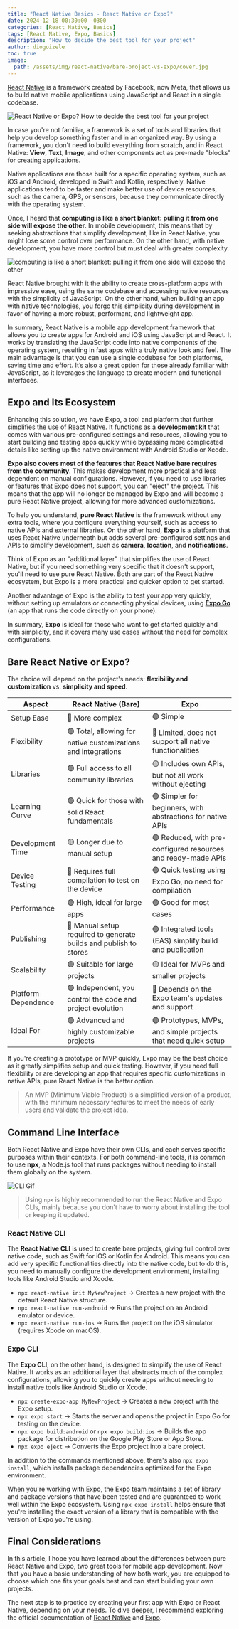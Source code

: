 ```yaml
---
title: "React Native Basics - React Native or Expo?"
date: 2024-12-18 00:30:00 -0300
categories: [React Native, Basics]
tags: [React Native, Expo, Basics]
description: "How to decide the best tool for your project"
author: diogoizele
toc: true
image:
  path: /assets/img/react-native/bare-project-vs-expo/cover.jpg
---
```


[React Native](https://github.com/facebook/react-native) is a framework created by Facebook, now Meta, that allows us to build native mobile applications using JavaScript and React in a single codebase.

![React Native or Expo? How to decide the best tool for your project](/assets//img/react-native/bare-project-vs-expo/code-base.png)

In case you're not familiar, a framework is a set of tools and libraries that help you develop something faster and in an organized way. By using a framework, you don't need to build everything from scratch, and in React Native: **View**, **Text**, **Image**, and other components act as pre-made "blocks" for creating applications.

Native applications are those built for a specific operating system, such as iOS and Android, developed in Swift and Kotlin, respectively. Native applications tend to be faster and make better use of device resources, such as the camera, GPS, or sensors, because they communicate directly with the operating system.

Once, I heard that **computing is like a short blanket: pulling it from one side will expose the other**. In mobile development, this means that by seeking abstractions that simplify development, like in React Native, you might lose some control over performance. On the other hand, with native development, you have more control but must deal with greater complexity.

![computing is like a short blanket: pulling it from one side will expose the other](/assets//img/react-native/bare-project-vs-expo/choice.gif)

React Native brought with it the ability to create cross-platform apps with impressive ease, using the same codebase and accessing native resources with the simplicity of JavaScript. On the other hand, when building an app with native technologies, you forgo this simplicity during development in favor of having a more robust, performant, and lightweight app.

In summary, React Native is a mobile app development framework that allows you to create apps for Android and iOS using JavaScript and React. It works by translating the JavaScript code into native components of the operating system, resulting in fast apps with a truly native look and feel. The main advantage is that you can use a single codebase for both platforms, saving time and effort. It’s also a great option for those already familiar with JavaScript, as it leverages the language to create modern and functional interfaces.

## Expo and Its Ecosystem

Enhancing this solution, we have Expo, a tool and platform that further simplifies the use of React Native. It functions as a **development kit** that comes with various pre-configured settings and resources, allowing you to start building and testing apps quickly while bypassing more complicated details like setting up the native environment with Android Studio or Xcode.

**Expo also covers most of the features that React Native bare requires from the community**. This makes development more practical and less dependent on manual configurations. However, if you need to use libraries or features that Expo does not support, you can "eject" the project. This means that the app will no longer be managed by Expo and will become a pure React Native project, allowing for more advanced customizations.

To help you understand, **pure React Native** is the framework without any extra tools, where you configure everything yourself, such as access to native APIs and external libraries. On the other hand, **Expo** is a platform that uses React Native underneath but adds several pre-configured settings and APIs to simplify development, such as **camera**, **location**, and **notifications**.

Think of Expo as an "additional layer" that simplifies the use of React Native, but if you need something very specific that it doesn't support, you'll need to use pure React Native. Both are part of the React Native ecosystem, but Expo is a more practical and quicker option to get started.

Another advantage of Expo is the ability to test your app very quickly, without setting up emulators or connecting physical devices, using [**Expo Go**](https://expo.dev/go) (an app that runs the code directly on your phone).

In summary, **Expo** is ideal for those who want to get started quickly and with simplicity, and it covers many use cases without the need for complex configurations.

## Bare React Native or Expo?

The choice will depend on the project's needs: **flexibility and customization** vs. **simplicity and speed**.

| Aspect              | React Native (Bare)                                              | Expo                                                          |
| ------------------- | ---------------------------------------------------------------- | ------------------------------------------------------------- |
| Setup Ease          | 🔴 More complex                                                   | 🟢 Simple                                                      |
| Flexibility         | 🟢 Total, allowing for native customizations and integrations     | 🔴 Limited, does not support all native functionalities        |
| Libraries           | 🟢 Full access to all community libraries                         | 🟡 Includes own APIs, but not all work without ejecting        |
| Learning Curve      | 🟢 Quick for those with solid React fundamentals                  | 🟢 Simpler for beginners, with abstractions for native APIs    |
| Development Time    | 🟡 Longer due to manual setup                                     | 🟢 Reduced, with pre-configured resources and ready-made APIs  |
| Device Testing      | 🔴 Requires full compilation to test on the device                | 🟢 Quick testing using Expo Go, no need for compilation        |
| Performance         | 🟢 High, ideal for large apps                                     | 🟢 Good for most cases                                         |
| Publishing          | 🔴 Manual setup required to generate builds and publish to stores | 🟢 Integrated tools (EAS) simplify build and publication       |
| Scalability         | 🟢 Suitable for large projects                                    | 🟡 Ideal for MVPs and smaller projects                         |
| Platform Dependence | 🟢 Independent, you control the code and project evolution        | 🔴 Depends on the Expo team's updates and support              |
| Ideal For           | 🟢 Advanced and highly customizable projects                      | 🟢 Prototypes, MVPs, and simple projects that need quick setup |

If you're creating a prototype or MVP quickly, Expo may be the best choice as it greatly simplifies setup and quick testing. However, if you need full flexibility or are developing an app that requires specific customizations in native APIs, pure React Native is the better option.

>An MVP (Minimum Viable Product) is a simplified version of a product, with the minimum necessary features to meet the needs of early users and validate the project idea.

## Command Line Interface

Both React Native and Expo have their own CLIs, and each serves specific purposes within their contexts. For both command-line tools, it is common to use **npx**, a Node.js tool that runs packages without needing to install them globally on the system.

![CLI Gif](/assets/img/react-native/bare-project-vs-expo/get-started-on-making-your-own-wp-cli-commands.gif)

>Using `npx` is highly recommended to run the React Native and Expo CLIs, mainly because you don't have to worry about installing the tool or keeping it updated.

### React Native CLI

The **React Native CLI** is used to create bare projects, giving full control over native code, such as Swift for iOS or Kotlin for Android. This means you can add very specific functionalities directly into the native code, but to do this, you need to manually configure the development environment, installing tools like Android Studio and Xcode.

- `npx react-native init MyNewProject` → Creates a new project with the default React Native structure.
- `npx react-native run-android` → Runs the project on an Android emulator or device.
- `npx react-native run-ios` → Runs the project on the iOS simulator (requires Xcode on macOS).

### Expo CLI

The **Expo CLI**, on the other hand, is designed to simplify the use of React Native. It works as an additional layer that abstracts much of the complex configurations, allowing you to quickly create apps without needing to install native tools like Android Studio or Xcode.

- `npx create-expo-app MyNewProject` → Creates a new project with the Expo setup.
- `npx expo start` → Starts the server and opens the project in Expo Go for testing on the device.
- `npx expo build:android` or `npx expo build:ios` → Builds the app package for distribution on the Google Play Store or App Store.
- `npx expo eject` → Converts the Expo project into a bare project.

In addition to the commands mentioned above, there's also `npx expo install`, which installs package dependencies optimized for the Expo environment.

When you're working with Expo, the Expo team maintains a set of library and package versions that have been tested and are guaranteed to work well within the Expo ecosystem. Using `npx expo install` helps ensure that you're installing the exact version of a library that is compatible with the version of Expo you're using.

## Final Considerations

In this article, I hope you have learned about the differences between pure React Native and Expo, two great tools for mobile app development. Now that you have a basic understanding of how both work, you are equipped to choose which one fits your goals best and can start building your own projects.

The next step is to practice by creating your first app with Expo or React Native, depending on your needs. To dive deeper, I recommend exploring the official documentation of [React Native](https://reactnative.dev/docs/getting-started) and [Expo](https://docs.expo.dev/).
